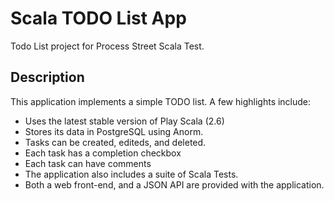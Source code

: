 # Scala TODO List App
Todo List project for Process Street Scala Test.

## Description
This application implements a simple TODO list.
A few highlights include:
- Uses the latest stable version of Play Scala (2.6)
- Stores its data in PostgreSQL using Anorm.
- Tasks can be created, editeds, and deleted.
- Each task has a completion checkbox
- Each task can have comments
- The application also includes a suite of Scala Tests.
- Both a web front-end, and a JSON API are provided with the application.


 
